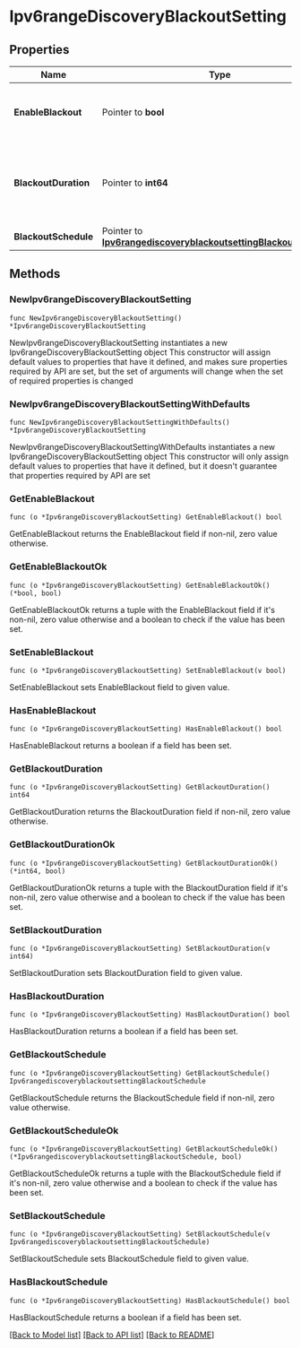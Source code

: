# Ipv6rangeDiscoveryBlackoutSetting

## Properties

Name | Type | Description | Notes
------------ | ------------- | ------------- | -------------
**EnableBlackout** | Pointer to **bool** | Determines whether a blackout is enabled or not. | [optional] 
**BlackoutDuration** | Pointer to **int64** | The blackout duration in seconds; minimum value is 1 minute. | [optional] 
**BlackoutSchedule** | Pointer to [**Ipv6rangediscoveryblackoutsettingBlackoutSchedule**](Ipv6rangediscoveryblackoutsettingBlackoutSchedule.md) |  | [optional] 

## Methods

### NewIpv6rangeDiscoveryBlackoutSetting

`func NewIpv6rangeDiscoveryBlackoutSetting() *Ipv6rangeDiscoveryBlackoutSetting`

NewIpv6rangeDiscoveryBlackoutSetting instantiates a new Ipv6rangeDiscoveryBlackoutSetting object
This constructor will assign default values to properties that have it defined,
and makes sure properties required by API are set, but the set of arguments
will change when the set of required properties is changed

### NewIpv6rangeDiscoveryBlackoutSettingWithDefaults

`func NewIpv6rangeDiscoveryBlackoutSettingWithDefaults() *Ipv6rangeDiscoveryBlackoutSetting`

NewIpv6rangeDiscoveryBlackoutSettingWithDefaults instantiates a new Ipv6rangeDiscoveryBlackoutSetting object
This constructor will only assign default values to properties that have it defined,
but it doesn't guarantee that properties required by API are set

### GetEnableBlackout

`func (o *Ipv6rangeDiscoveryBlackoutSetting) GetEnableBlackout() bool`

GetEnableBlackout returns the EnableBlackout field if non-nil, zero value otherwise.

### GetEnableBlackoutOk

`func (o *Ipv6rangeDiscoveryBlackoutSetting) GetEnableBlackoutOk() (*bool, bool)`

GetEnableBlackoutOk returns a tuple with the EnableBlackout field if it's non-nil, zero value otherwise
and a boolean to check if the value has been set.

### SetEnableBlackout

`func (o *Ipv6rangeDiscoveryBlackoutSetting) SetEnableBlackout(v bool)`

SetEnableBlackout sets EnableBlackout field to given value.

### HasEnableBlackout

`func (o *Ipv6rangeDiscoveryBlackoutSetting) HasEnableBlackout() bool`

HasEnableBlackout returns a boolean if a field has been set.

### GetBlackoutDuration

`func (o *Ipv6rangeDiscoveryBlackoutSetting) GetBlackoutDuration() int64`

GetBlackoutDuration returns the BlackoutDuration field if non-nil, zero value otherwise.

### GetBlackoutDurationOk

`func (o *Ipv6rangeDiscoveryBlackoutSetting) GetBlackoutDurationOk() (*int64, bool)`

GetBlackoutDurationOk returns a tuple with the BlackoutDuration field if it's non-nil, zero value otherwise
and a boolean to check if the value has been set.

### SetBlackoutDuration

`func (o *Ipv6rangeDiscoveryBlackoutSetting) SetBlackoutDuration(v int64)`

SetBlackoutDuration sets BlackoutDuration field to given value.

### HasBlackoutDuration

`func (o *Ipv6rangeDiscoveryBlackoutSetting) HasBlackoutDuration() bool`

HasBlackoutDuration returns a boolean if a field has been set.

### GetBlackoutSchedule

`func (o *Ipv6rangeDiscoveryBlackoutSetting) GetBlackoutSchedule() Ipv6rangediscoveryblackoutsettingBlackoutSchedule`

GetBlackoutSchedule returns the BlackoutSchedule field if non-nil, zero value otherwise.

### GetBlackoutScheduleOk

`func (o *Ipv6rangeDiscoveryBlackoutSetting) GetBlackoutScheduleOk() (*Ipv6rangediscoveryblackoutsettingBlackoutSchedule, bool)`

GetBlackoutScheduleOk returns a tuple with the BlackoutSchedule field if it's non-nil, zero value otherwise
and a boolean to check if the value has been set.

### SetBlackoutSchedule

`func (o *Ipv6rangeDiscoveryBlackoutSetting) SetBlackoutSchedule(v Ipv6rangediscoveryblackoutsettingBlackoutSchedule)`

SetBlackoutSchedule sets BlackoutSchedule field to given value.

### HasBlackoutSchedule

`func (o *Ipv6rangeDiscoveryBlackoutSetting) HasBlackoutSchedule() bool`

HasBlackoutSchedule returns a boolean if a field has been set.


[[Back to Model list]](../README.md#documentation-for-models) [[Back to API list]](../README.md#documentation-for-api-endpoints) [[Back to README]](../README.md)


